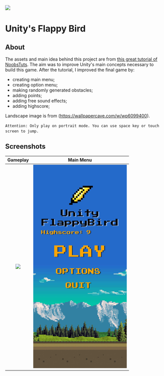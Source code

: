 <img width="100" src="./Assets/Resources/UI/feather.png" />

# Unity's Flappy Bird

## About

The assets and main idea behind this project are from [this great tutorial of NoobsTuts](https://noobtuts.com/unity/2d-flappy-bird-game). The aim was to improve Unity's main concepts necessary to build this game. After the tutorial, I improved the final game by:

- creating main menu;
- creating option menu;
- making randomly generated obstacles;
- adding points;
- adding free sound effects;
- adding highscore;

Landscape image is from (https://wallpapercave.com/w/wp6099400).

`Attention: Only play on portrait mode. You can use space key or touch screen to jump.`

## Screenshots

|               Gameplay               |                Main Menu                 |
| :----------------------------------: | :--------------------------------------: |
| <img src="./bird.gif" width="300" /> | <img src="./mainMenu.jpg" width="300" /> |
